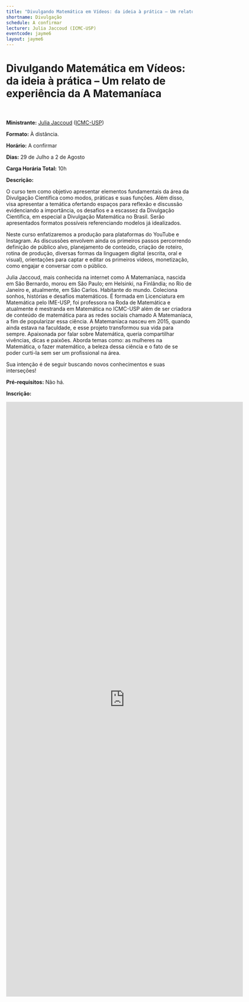 ```yaml
---
title: "Divulgando Matemática em Vídeos: da ideia à prática – Um relato de experiência da A Matemaníaca"
shortname: Divulgação
schedule: A confirmar
lecturer: Julia Jaccoud (ICMC-USP)
eventcode: jayme6
layout: jayme6
---
```

# Divulgando Matemática em Vídeos: da ideia à prática – Um relato de experiência da A Matemaníaca <br><br>

**Ministrante:** [Julia Jaccoud]( http://lattes.cnpq.br/7852642594923385) ([ICMC-USP](https://www.icmc.usp.br/))

**Formato:** À distância.

**Horário:** A confirmar

**Dias:** 29 de Julho a 2 de Agosto

**Carga Horária Total:** 10h

**Descrição:**

O curso tem como objetivo apresentar elementos fundamentais da área da Divulgação Científica como modos, práticas e suas funções. Além disso, visa apresentar a temática ofertando espaços para reflexão e discussão evidenciando a importância, os desafios e a escassez da Divulgação Científica, em especial a Divulgação Matemática no Brasil. Serão apresentados formatos possíveis referenciando modelos já idealizados.

Neste curso enfatizaremos a produção para plataformas do YouTube e Instagram. As discussões envolvem ainda os primeiros passos percorrendo definição de público alvo, planejamento de conteúdo, criação de roteiro, rotina de produção, diversas formas da linguagem digital (escrita, oral e visual), orientações para captar e editar os primeiros vídeos, monetização, como engajar e conversar com o público.

Julia Jaccoud, mais conhecida na internet como A Matemaníaca, nascida em São Bernardo, morou em São Paulo; em Helsinki, na Finlândia; no Rio de Janeiro e, atualmente, em São Carlos. Habitante do mundo. Coleciona sonhos, histórias e desafios matemáticos. É formada em Licenciatura em Matemática pelo IME-USP, foi professora na Roda de Matemática e atualmente é mestranda em Matemática no ICMC-USP além de ser criadora de conteúdo de matemática para as redes sociais chamado A Matemaníaca, a fim de popularizar essa ciência. A Matemaníaca nasceu em 2015, quando ainda estava na faculdade, e esse projeto transformou sua vida para sempre. Apaixonada por falar sobre Matemática, queria compartilhar vivências, dicas e paixões. Aborda temas como: as mulheres na Matemática, o fazer matemático, a beleza dessa ciência e o fato de se poder curti-la sem ser um profissional na área. 

Sua intenção é de seguir buscando novos conhecimentos e suas interseções!

**Pré-requisitos:** Não há.

**Inscrição:**

<iframe src="https://docs.google.com/forms/d/e/1FAIpQLSd1YkdH5EdLHEBSu-AxWTwpk801HgGM8M76empb-ei-hypY0w/viewform?embedded=true" width="640" height="1607" frameborder="0" marginheight="0" marginwidth="0">Loading…</iframe>
